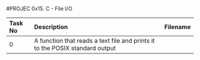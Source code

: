 #PROJEC 0x15. C - File I/O

|Task No | Description | Filename
|:--------|:--------------|:---------------|
|0|A function that reads a text file and prints it to the POSIX standard output| |0-read_textfile.c
